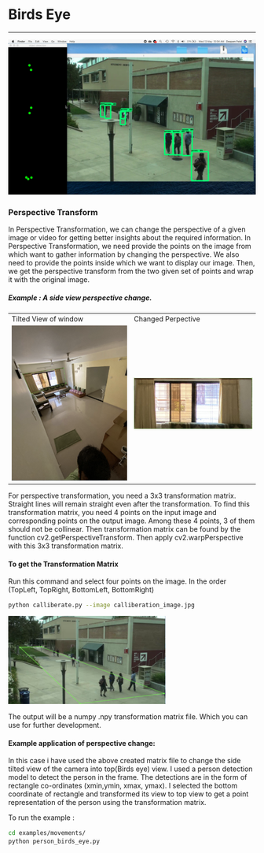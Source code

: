 # Birds Eye
___

![Birds Eye Demo Gif](assets/demo.gif)

### Perspective Transform 

In Perspective Transformation, we can change the perspective of a given image or video for getting better insights about the required information. In Perspective Transformation, we need provide the points on the image from which want to gather information by changing the perspective. We also need to provide the points inside which we want to display our image. Then, we get the perspective transform from the two given set of points and wrap it with the original image.

##### Example : A side view perspective change.
<table>
  <tr>
    <td>Tilted View of window</td>
     <td>Changed Perpective</td>
  </tr>
  <tr>
    <td><img src="https://raw.githubusercontent.com/deepampatel/BirdsEye/master/assets/room.png?token=AES2UWYVUJILJX7LEBDEN726YUIDS" width="320"></td>
    <td><img src="https://raw.githubusercontent.com/deepampatel/BirdsEye/master/assets/transformed.png?token=AES2UWZNZBOQUATGTZJHBZS6YUIP6" width="320"></td>
  </tr>
 </table>
For perspective transformation, you need a 3x3 transformation matrix. Straight lines will remain straight even after the transformation. To find this transformation matrix, you need 4 points on the input image and corresponding points on the output image. Among these 4 points, 3 of them should not be collinear. Then transformation matrix can be found by the function cv2.getPerspectiveTransform. Then apply cv2.warpPerspective with this 3x3 transformation matrix.


#### To get the Transformation Matrix
Run this command and select four points on the image. 
In the order (TopLeft, TopRight, BottomLeft, BottomRight)
```bash
python calliberate.py --image calliberation_image.jpg 
```
<img src="https://raw.githubusercontent.com/deepampatel/BirdsEye/master/assets/pointselection.png?token=AES2UW45X353PJXN6QXE2526YUO7A" width="320">

The output will be a numpy .npy transformation matrix file. Which you can use for further development.


#### Example application of perspective change:
In this case i have used the above created matrix file to change the side tilted view of the camera into top(Birds eye) view. I used a person detection model to detect the person in the frame. The detections are in the form of rectangle co-ordinates (xmin,ymin, xmax, ymax). I selected the bottom coordinate of rectangle and transformed its view to top view to get a point representation of the person using the transformation matrix.


To run the example : 
```bash
cd examples/movements/
python person_birds_eye.py 
```